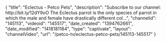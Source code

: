 {
    "title": "Eclectus - Petco Pets",
    "description": "Subscribe to our channel: http:\/\/bit.ly\/12dY9oO The Eclectus parrot is the only species of parrot in which the male and female have drastically different col...",
    "channelid": "145113",
    "videoid": "145517",
    "date_created": "1394762661",
    "date_modified": "1418181184",
    "type": "captivate",
    "layout": "channelVideo",
    "url": "\/petco-tv\/eclectus-petco-pets\/145113-145517"
}